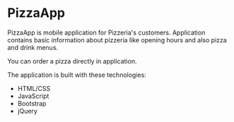 # PizzaApp

PizzaApp is mobile application for Pizzeria's customers. Application contains basic information about pizzeria like opening hours and also pizza and drink menus.

You can order a pizza directly in application.

The application is built with these technologies:

 * HTML/CSS
 * JavaScript
 * Bootstrap
 * jQuery
 